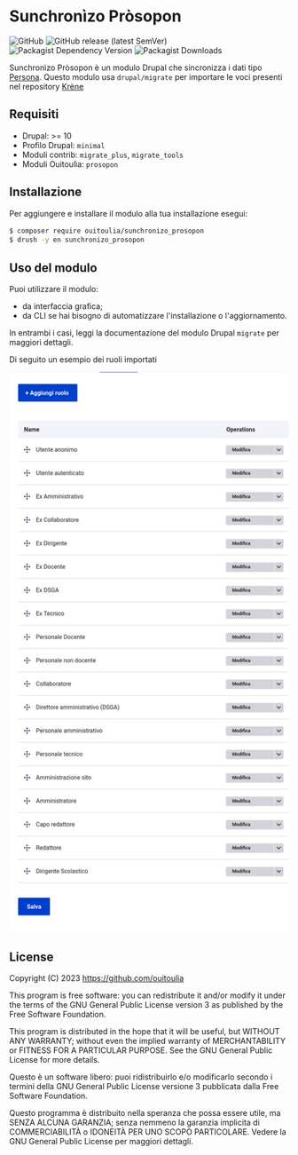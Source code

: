 # Sunchronìzo Pròsopon

![GitHub](https://img.shields.io/github/license/ouitoulia/sunchronizo_prosopon?style=for-the-badge)
![GitHub release (latest SemVer)](https://img.shields.io/github/v/release/ouitoulia/sunchronizo_prosopon?sort=semver&style=for-the-badge)
![Packagist Dependency Version](https://img.shields.io/packagist/dependency-v/ouitoulia/sunchronizo_prosopon/drupal/core?style=for-the-badge)
![Packagist Downloads](https://img.shields.io/packagist/dt/ouitoulia/sunchronizo_prosopon?style=for-the-badge)

Sunchronìzo Pròsopon è un modulo Drupal che sincronizza i dati tipo [Persona](https://docs.google.com/spreadsheets/d/1MoayTY05SE4ixtgBsfsdngdrFJf_Z2KNvDkMF3tKfc8/edit#gid=1547596296).
Questo modulo usa `drupal/migrate` per importare le voci presenti nel repository [Krène](https://github.com/ouitoulia/krene) 

## Requisiti
- Drupal: >= 10
- Profilo Drupal: `minimal`
- Moduli contrib: `migrate_plus`, `migrate_tools`
- Moduli Ouitoulìa: `prosopon`

## Installazione
Per aggiungere e installare il modulo alla tua installazione esegui:
```bash
$ composer require ouitoulia/sunchronizo_prosopon
$ drush -y en sunchronizo_prosopon
```

## Uso del modulo
Puoi utilizzare il modulo:
- da interfaccia grafica;
- da CLI se hai bisogno di automatizzare l'installazione o l'aggiornamento.

In entrambi i casi, leggi la documentazione del modulo
Drupal `migrate` per maggiori dettagli.

Di seguito un esempio dei ruoli importati

![Screenshot ruoli](docs/ruoli.png "Screenshot ruoli")

## License

Copyright (C) 2023 https://github.com/ouitoulia

This program is free software: you can redistribute it and/or modify it under the terms of the GNU General Public License version 3 as published by the Free Software Foundation.

This program is distributed in the hope that it will be useful, but WITHOUT ANY WARRANTY; without even the implied warranty of MERCHANTABILITY or FITNESS FOR A PARTICULAR PURPOSE. See the GNU General Public License for more details.

Questo è un software libero: puoi ridistribuirlo e/o modificarlo secondo i termini della GNU General Public License versione 3 pubblicata dalla Free Software Foundation.

Questo programma è distribuito nella speranza che possa essere utile, ma SENZA ALCUNA GARANZIA; senza nemmeno la garanzia implicita di COMMERCIABILITÀ o IDONEITÀ PER UNO SCOPO PARTICOLARE. Vedere la GNU General Public License per maggiori dettagli.